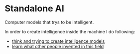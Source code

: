 # Standalone AI
Computer models that trys to be intelligent.

In order to create intelligence inside the machine I do following:
- [think and trying to create intelligence models](ai-ideas)
- [learn what other people invented in this field](ai-learn)
